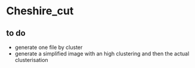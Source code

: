 # Cheshire_cut
## to do
- generate one file by cluster
- generate a simplified image with an high clustering and then the actual clusterisation
